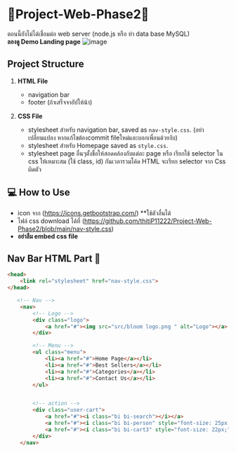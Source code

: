 # 🌸Project-Web-Phase2🌸
ตอนนี้ยังไม่ได้เชื่อมต่อ web server (node.js หรือ ทำ data base MySQL)
<br> **ลองดู Demo Landing page**
![image](https://github.com/user-attachments/assets/14a46f78-c60a-4ef6-9894-a3091bb5b02d)

## Project Structure
1. **HTML File**
   - navigation bar
   - footer (ถ้าเสร็จจาอัปให้น้า)
   
2. **CSS File**
   - stylesheet สำหรับ navigation bar, saved as `nav-style.css`. (อย่าเปลี่ยนแปลง หากแก้ไขต้องcommit fileใหม่และบอกเพื่อนด้วยงับ)
   - stylesheet สำหรับ Homepage saved as `style.css`.
   - stylesheet page อื่นๆตั้งชื่อให้สอดคล้องกับแต่ละ page หรือ เรียกใช้ selector ใน css ให้เหมาะสม (ใช้ class, id) กันเวลารวมโค้ด HTML จะเรียก selector จาก Css ผิดตัว

## 💻 How to Use
- icon จาก (https://icons.getbootstrap.com/) **ใช้ตัวอื่นได้
- ไฟล์ css download ได้ที่ (https://github.com/thitiP11222/Project-Web-Phase2/blob/main/nav-style.css)
- **อย่าลืม embed css file**
## Nav Bar HTML Part 🧩
```html
<head>
    <link rel="stylesheet" href="nav-style.css">
</head>
```

```html
   <!-- Nav -->
    <nav>
        <!-- Logo -->
        <div class="logo">
            <a href="#"><img src="src/bloom logo.png " alt="Logo"></a>
        </div>

        <!-- Menu -->
        <ul class="menu">
            <li><a href="#">Home Page</a></li>
            <li><a href="#">Best Sellers</a></li>
            <li><a href="#">Categories</a></li>
            <li><a href="#">Contact Us</a></li>
        </ul>


        <!-- action -->
        <div class="user-cart">
            <a href="#"><i class="bi bi-search"></i></a>
            <a href="#"><i class="bi bi-person" style="font-size: 25px;"></i></a>
            <a href="#"><i class="bi bi-cart3" style="font-size: 22px;"></i></a>
        </div>
    </nav>
```


